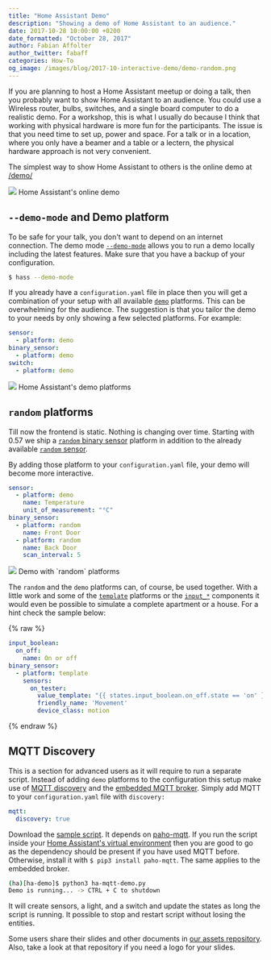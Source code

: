 ```yaml
---
title: "Home Assistant Demo"
description: "Showing a demo of Home Assistant to an audience."
date: 2017-10-28 10:00:00 +0200
date_formatted: "October 28, 2017"
author: Fabian Affolter
author_twitter: fabaff
categories: How-To
og_image: /images/blog/2017-10-interactive-demo/demo-random.png
---
```


If you are planning to host a Home Assistant meetup or doing a talk, then you probably want to show Home Assistant to an audience. You could use a Wireless router, bulbs, switches, and a single board computer to do a realistic demo. For a workshop, this is what I usually do because I think that working with physical hardware is more fun for the participants. The issue is that you need time to set up, power and space. For a talk or in a location, where you only have a beamer and a table or a lectern, the physical hardware approach is not very convenient.

The simplest way to show Home Assistant to others is the online demo at [/demo/](/demo/)

<p class='img'>
  <img src='/images/blog/2017-10-interactive-demo/online-demo.png' />
  Home Assistant's online demo
</p>

<!--more-->

## `--demo-mode` and Demo platform
To be safe for your talk, you don't want to depend on an internet connection. The demo mode [`--demo-mode`](/docs/tools/hass/) allows you to run a demo locally including the latest features. Make sure that you have a backup of your configuration.

```bash
$ hass --demo-mode
```

If you already have a `configuration.yaml` file in place then you will get a combination of your setup with all available  [`demo`](/components/demo/) platforms. This can be overwhelming for the audience. The suggestion is that you tailor the demo to your needs by only showing a few selected platforms. For example:

```yaml
sensor:
  - platform: demo
binary_sensor:
  - platform: demo
switch:
  - platform: demo
```

<p class='img'>
  <img src='/images/blog/2017-10-interactive-demo/demo-platforms.png' />
  Home Assistant's demo platforms
</p>

## `random` platforms
Till now the frontend is static. Nothing is changing over time. Starting with 0.57 we ship a [`random` binary sensor](/components/random/#binary-sensor) platform in addition to the already available [`random` sensor](/components/random/).

By adding those platform to your `configuration.yaml` file, your demo will become more interactive.

```yaml
sensor:
  - platform: demo
    name: Temperature
    unit_of_measurement: "°C"
binary_sensor:
  - platform: random
    name: Front Door
  - platform: random
    name: Back Door
    scan_interval: 5
```

<p class='img'>
  <img src='/images/blog/2017-10-interactive-demo/demo-random.png' />
  Demo with `random` platforms
</p>

The `random` and the `demo` platforms can, of course, be used together. With a little work and some of the [`template`](/components/#search/template) platforms or the [`input_*`](/components/#search/input) components it would even be possible to simulate a complete apartment or a house. For a hint check the sample below:

{% raw %}
```yaml
input_boolean:
  on_off:
    name: On or off
binary_sensor:
  - platform: template
    sensors:
      on_tester:
        value_template: "{{ states.input_boolean.on_off.state == 'on' }}"
        friendly_name: 'Movement'
        device_class: motion
```
{% endraw %}

## MQTT Discovery
This is a section for advanced users as it will require to run a separate script. Instead of adding `demo` platforms to the configuration this setup make use of [MQTT discovery](/docs/mqtt/discovery/) and the [embedded MQTT broker](/docs/mqtt/broker/#embedded-broker). Simply add MQTT to your `configuration.yaml` file with `discovery:`

```yaml
mqtt:
  discovery: true
```

Download the [sample script](https://github.com/home-assistant/home-assistant-dev-helper/blob/master/ha-mqtt-demo.py). It depends on [paho-mqtt](https://pypi.python.org/pypi/paho-mqtt). If you run the script inside your [Home Assistant's virtual environment](/docs/installation/virtualenv/) then you are good to go as the dependency should be present if you have used MQTT before. Otherwise, install it with `$ pip3 install paho-mqtt`. The same applies to the embedded broker.

```bash
(ha)[ha-demo]$ python3 ha-mqtt-demo.py
Demo is running... -> CTRL + C to shutdown
```

It will create sensors, a light, and a switch and update the states as long the script is running. It possible to stop and restart script without losing the entities.

Some users share their slides and other documents in [our assets repository](https://github.com/home-assistant/home-assistant-assets). Also, take a look at that repository if you need a logo for your slides.

